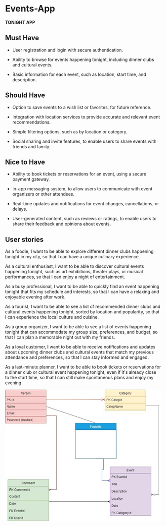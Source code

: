 # Events-App
**TONIGHT APP**

## Must Have

-   User registration and login with secure authentication.

-   Ability to browse for events happening tonight, including dinner
    clubs and cultural events.

-   Basic information for each event, such as location, start time, and
    description.

## Should Have

-   Option to save events to a wish list or favorites, for future
    reference.

-   Integration with location services to provide accurate and relevant
    event recommendations.

-   Simple filtering options, such as by location or category.

-   Social sharing and invite features, to enable users to share events
    with friends and family.

## Nice to Have

-   Ability to book tickets or reservations for an event, using a secure
    payment gateway.

-   In-app messaging system, to allow users to communicate with event
    organizers or other attendees.

-   Real-time updates and notifications for event changes,
    cancellations, or delays.

-   User-generated content, such as reviews or ratings, to enable users
    to share their feedback and opinions about events.

## User stories

As a foodie, I want to be able to explore different dinner clubs
happening tonight in my city, so that I can have a unique culinary
experience.

As a cultural enthusiast, I want to be able to discover cultural events
happening tonight, such as art exhibitions, theater plays, or musical
performances, so that I can enjoy a night of entertainment.

As a busy professional, I want to be able to quickly find an event
happening tonight that fits my schedule and interests, so that I can
have a relaxing and enjoyable evening after work.

As a tourist, I want to be able to see a list of recommended dinner
clubs and cultural events happening tonight, sorted by location and
popularity, so that I can experience the local culture and cuisine.

As a group organizer, I want to be able to see a list of events
happening tonight that can accommodate my group size, preferences, and
budget, so that I can plan a memorable night out with my friends.

As a loyal customer, I want to be able to receive notifications and
updates about upcoming dinner clubs and cultural events that match my
previous attendance and preferences, so that I can stay informed and
engaged.

As a last-minute planner, I want to be able to book tickets or
reservations for a dinner club or cultural event happening tonight, even
if it\'s already close to the start time, so that I can still make
spontaneous plans and enjoy my evening.

![My Image](photos/WhatsApp_Image_2023-05-18_at_23.47.14.jpeg)
